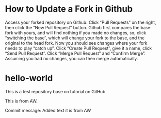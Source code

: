# How to Update a Fork in Github

Access your forked repository on Github.
Click “Pull Requests” on the right, then click the “New Pull Request” button.
Github first compares the base fork with yours, and will find nothing if you made no changes, so, click “switching the base”, which will change your fork to the base, and the original to the head fork. Now you should see changes where your fork needs to play “catch up”.
Click “Create Pull Request”, give it a name, click “Send Pull Request”.
Click “Merge Pull Request” and “Confirm Merge”.
Assuming you had no changes, you can then merge automatically.

# hello-world
This is a test repository base on tutorial on GitHub

This is from AW. 



Commit message: Added text it is from AW
